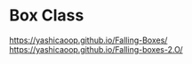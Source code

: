 # Box Class
https://yashicaoop.github.io/Falling-Boxes/
https://yashicaoop.github.io/Falling-boxes-2.O/
